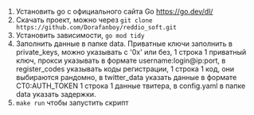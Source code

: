 1. Установить go с официального сайта Go https://go.dev/dl/
2. Скачать проект, можно через ```git clone https://github.com/Dorafanboy/reddio_soft.git```
3. Установить зависимости, ```go mod tidy```
4. Заполнить данные в папке data.
Приватные ключи заполнить в private_keys, можно указывать с '0x' или без, 1 строка 1 приватный ключ, прокси указывать в формате username:login@ip:port, в register_codes указывать коды регистрации, 1 строка 1 код, они выбираются рандомно,
в twitter_data указать данные в формате CT0:AUTH_TOKEN 1 строка 1 данные твитера, в config.yaml в папке data указать задержки.
5. ```make run``` чтобы запустить скрипт
